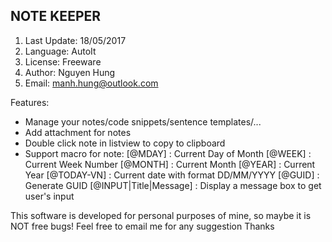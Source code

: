 NOTE KEEPER
-------------------
1. Last Update: 18/05/2017
2. Language: AutoIt
3. License: Freeware
4. Author: Nguyen Hung
5. Email: manh.hung@outlook.com

Features:
- Manage your notes/code snippets/sentence templates/...
- Add attachment for notes
- Double click note in listview to copy to clipboard
- Support macro for note:
[@MDAY]												:	Current Day of Month
[@WEEK]												:	Current Week Number
[@MONTH]											:	Current Month
[@YEAR]												:	Current Year
[@TODAY-VN]										:	Current date with format DD/MM/YYYY
[@GUID]												:	Generate GUID
[@INPUT|Title|Message]      	:	Display a message box to get user's input

This software is developed for personal purposes of mine, so maybe it is NOT free bugs!
Feel free to email me for any suggestion
Thanks
